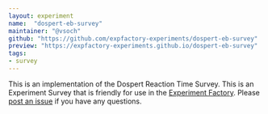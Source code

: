 ```yaml
---
layout: experiment
name:  "dospert-eb-survey"
maintainer: "@vsoch"
github: "https://github.com/expfactory-experiments/dospert-eb-survey"
preview: "https://expfactory-experiments.github.io/dospert-eb-survey"
tags:
- survey
---
```


This is an implementation of the Dospert Reaction Time Survey. This is an Experiment Survey that is friendly for use in the [Experiment Factory](https://expfactory.github.io/expfactory). Please [post an issue](https://github.com/expfactory-experiments/dospert-eb-survey/issues) if you have any questions.
